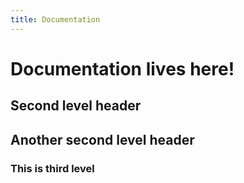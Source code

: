 ```yaml
---
title: Documentation
---
```


# Documentation lives here!

## Second level header

## Another second level header

### This is third level